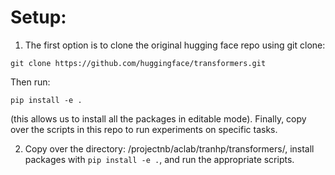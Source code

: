 # Setup:
1. The first option is to clone the original hugging face repo using git clone:
```python3
git clone https://github.com/huggingface/transformers.git
```
Then run: 
```python3
pip install -e .
```
(this allows us to install all the packages in editable mode).
Finally, copy over the scripts in this repo to run experiments on specific tasks.

2. Copy over the directory: /projectnb/aclab/tranhp/transformers/, install packages with `pip install -e .`,  and run the appropriate scripts.
